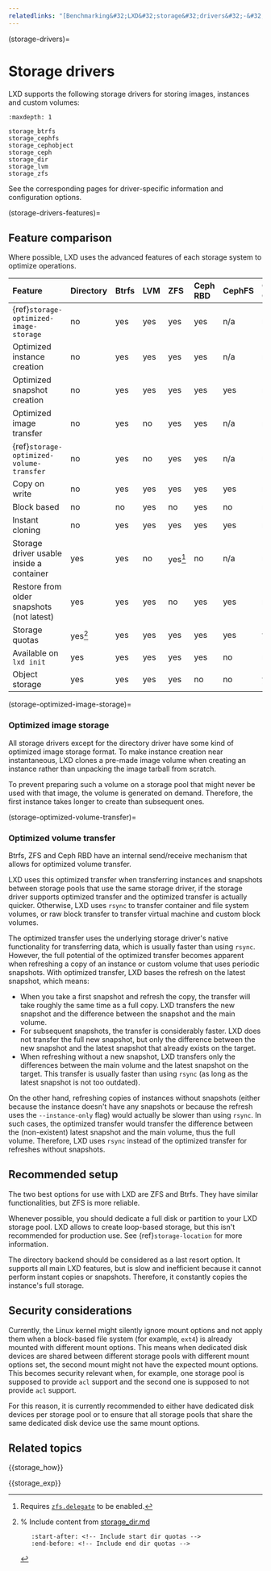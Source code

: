 ```yaml
---
relatedlinks: "[Benchmarking&#32;LXD&#32;storage&#32;drivers&#32;-&#32;Youtube](https://www.youtube.com/watch?v=z_OKwO5TskA)"
---
```


(storage-drivers)=
# Storage drivers

LXD supports the following storage drivers for storing images, instances and custom volumes:

```{toctree}
:maxdepth: 1

storage_btrfs
storage_cephfs
storage_cephobject
storage_ceph
storage_dir
storage_lvm
storage_zfs
```

See the corresponding pages for driver-specific information and configuration options.

(storage-drivers-features)=
## Feature comparison

Where possible, LXD uses the advanced features of each storage system to optimize operations.

Feature                                     | Directory | Btrfs | LVM   | ZFS     | Ceph RBD | CephFS | Ceph Object
:---                                        | :---      | :---  | :---  | :---    | :---     | :---   | :---
{ref}`storage-optimized-image-storage`      | no        | yes   | yes   | yes     | yes      | n/a    | n/a
Optimized instance creation                 | no        | yes   | yes   | yes     | yes      | n/a    | n/a
Optimized snapshot creation                 | no        | yes   | yes   | yes     | yes      | yes    | n/a
Optimized image transfer                    | no        | yes   | no    | yes     | yes      | n/a    | n/a
{ref}`storage-optimized-volume-transfer`    | no        | yes   | no    | yes     | yes      | n/a    | n/a
Copy on write                               | no        | yes   | yes   | yes     | yes      | yes    | n/a
Block based                                 | no        | no    | yes   | no      | yes      | no     | n/a
Instant cloning                             | no        | yes   | yes   | yes     | yes      | yes    | n/a
Storage driver usable inside a container    | yes       | yes   | no    | yes[^1] | no       | n/a    | n/a
Restore from older snapshots (not latest)   | yes       | yes   | yes   | no      | yes      | yes    | n/a
Storage quotas                              | yes[^2]   | yes   | yes   | yes     | yes      | yes    | yes
Available on `lxd init`                     | yes       | yes   | yes   | yes     | yes      | no     | no
Object storage                              | yes       | yes   | yes   | yes     | no       | no     | yes

[^1]: Requires [`zfs.delegate`](storage-zfs-vol-config) to be enabled.
[^2]: % Include content from [storage_dir.md](storage_dir.md)

      ```{include} storage_dir.md
         :start-after: <!-- Include start dir quotas -->
         :end-before: <!-- Include end dir quotas -->
      ```

(storage-optimized-image-storage)=
### Optimized image storage

All storage drivers except for the directory driver have some kind of optimized image storage format.
To make instance creation near instantaneous, LXD clones a pre-made image volume when creating an instance rather than unpacking the image tarball from scratch.

To prevent preparing such a volume on a storage pool that might never be used with that image, the volume is generated on demand.
Therefore, the first instance takes longer to create than subsequent ones.

(storage-optimized-volume-transfer)=
### Optimized volume transfer

Btrfs, ZFS and Ceph RBD have an internal send/receive mechanism that allows for optimized volume transfer.

LXD uses this optimized transfer when transferring instances and snapshots between storage pools that use the same storage driver, if the storage driver supports optimized transfer and the optimized transfer is actually quicker.
Otherwise, LXD uses `rsync` to transfer container and file system volumes, or raw block transfer to transfer virtual machine and custom block volumes.

The optimized transfer uses the underlying storage driver's native functionality for transferring data, which is usually faster than using `rsync`.
However, the full potential of the optimized transfer becomes apparent when refreshing a copy of an instance or custom volume that uses periodic snapshots.
With optimized transfer, LXD bases the refresh on the latest snapshot, which means:

- When you take a first snapshot and refresh the copy, the transfer will take roughly the same time as a full copy.
  LXD transfers the new snapshot and the difference between the snapshot and the main volume.
- For subsequent snapshots, the transfer is considerably faster.
  LXD does not transfer the full new snapshot, but only the difference between the new snapshot and the latest snapshot that already exists on the target.
- When refreshing without a new snapshot, LXD transfers only the differences between the main volume and the latest snapshot on the target.
  This transfer is usually faster than using `rsync` (as long as the latest snapshot is not too outdated).

On the other hand, refreshing copies of instances without snapshots (either because the instance doesn't have any snapshots or because the refresh uses the `--instance-only` flag) would actually be slower than using `rsync`.
In such cases, the optimized transfer would transfer the difference between the (non-existent) latest snapshot and the main volume, thus the full volume.
Therefore, LXD uses `rsync` instead of the optimized transfer for refreshes without snapshots.

## Recommended setup

The two best options for use with LXD are ZFS and Btrfs.
They have similar functionalities, but ZFS is more reliable.

Whenever possible, you should dedicate a full disk or partition to your LXD storage pool.
LXD allows to create loop-based storage, but this isn't recommended for production use.
See {ref}`storage-location` for more information.

The directory backend should be considered as a last resort option.
It supports all main LXD features, but is slow and inefficient because it cannot perform instant copies or snapshots.
Therefore, it constantly copies the instance's full storage.

## Security considerations

Currently, the Linux kernel might silently ignore mount options and not apply them when a block-based file system (for example, `ext4`) is already mounted with different mount options.
This means when dedicated disk devices are shared between different storage pools with different mount options set, the second mount might not have the expected mount options.
This becomes security relevant when, for example, one storage pool is supposed to provide `acl` support and the second one is supposed to not provide `acl` support.

For this reason, it is currently recommended to either have dedicated disk devices per storage pool or to ensure that all storage pools that share the same dedicated disk device use the same mount options.

## Related topics

{{storage_how}}

{{storage_exp}}
